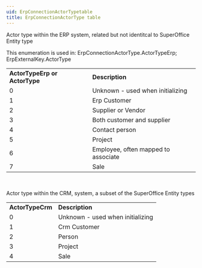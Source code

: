 ```yaml
---
uid: ErpConnectionActorTypetable
title: ErpConnectionActorType table
---
```


Actor type within the ERP system, related but not identitcal to SuperOffice Entity type

This enumeration is used in: ErpConnectionActorType.ActorTypeErp; ErpExternalKey.ActorType

|                               |                                     |
|-------------------------------|-------------------------------------|
| **ActorTypeErp or ActorType** | **Description**                     |
| 0                             | Unknown - used when initializing    |
| 1                             | Erp Customer                        |
| 2                             | Supplier or Vendor                  |
| 3                             | Both customer and supplier          |
| 4                             | Contact person                      |
| 5                             | Project                             |
| 6                             | Employee, often mapped to associate |
| 7                             | Sale                                |

 

Actor type within the CRM, system, a subset of the SuperOffice Entity types

|                  |                                  |
|------------------|----------------------------------|
| **ActorTypeCrm** | **Description**                  |
| 0                | Unknown - used when initializing |
| 1                | Crm Customer                     |
| 2                | Person                           |
| 3                | Project                          |
| 4                | Sale                             |